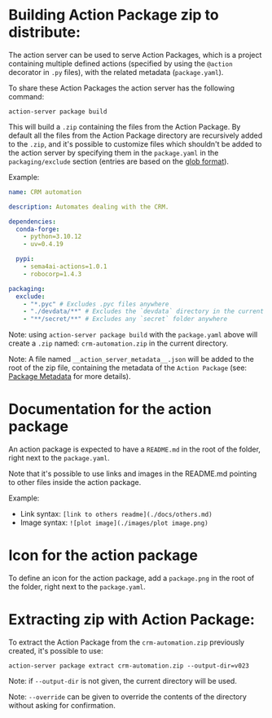 # Building Action Package zip to distribute:

The action server can be used to serve Action Packages, which is a project
containing multiple defined actions (specified by using the `@action` decorator
in `.py` files), with the related metadata (`package.yaml`).

To share these Action Packages the action server has the following command:

`action-server package build`

This will build a `.zip` containing the files from the Action Package. By
default all the files from the Action Package directory are recursively added
to the `.zip`, and it's possible to customize files which shouldn't be added
to the action server by specifying them in the `package.yaml` in the
`packaging/exclude` section (entries are based on the
[glob format](https://docs.python.org/3/library/glob.html)).

Example:

```yaml
name: CRM automation

description: Automates dealing with the CRM.

dependencies:
  conda-forge:
    - python=3.10.12
    - uv=0.4.19

  pypi:
    - sema4ai-actions=1.0.1
    - robocorp=1.4.3

packaging:
  exclude:
    - "*.pyc" # Excludes .pyc files anywhere
    - "./devdata/**" # Excludes the `devdata` directory in the current dir
    - "**/secret/**" # Excludes any `secret` folder anywhere
```

Note: using `action-server package build` with the `package.yaml` above will
create a `.zip` named: `crm-automation.zip` in the current directory.

Note: A file named `__action_server_metadata__.json` will be added to the root of the zip file,
containing the metadata of the `Action Package` (see: [Package Metadata](./15-package-metadata.md) for more details).

# Documentation for the action package

An action package is expected to have a `README.md` in the root of the folder, right next to the
`package.yaml`.

Note that it's possible to use links and images in the README.md pointing to other files inside the action package.

Example:

- Link syntax: `[link to others readme](./docs/others.md)`
- Image syntax: `![plot image](./images/plot image.png)`

# Icon for the action package

To define an icon for the action package, add a `package.png` in the root of the folder, right next to
the `package.yaml`.

# Extracting zip with Action Package:

To extract the Action Package from the `crm-automation.zip`
previously created, it's possible to use:

`action-server package extract crm-automation.zip --output-dir=v023`

Note: if `--output-dir` is not given, the current directory will be used.

Note: `--override` can be given to override the contents of the directory
without asking for confirmation.
